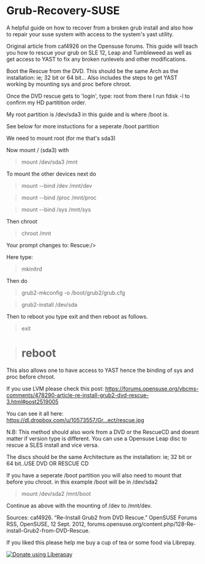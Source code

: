 # Grub-Recovery-SUSE
A helpful guide on how to recover from a broken grub install and also how to repair your suse system with access to the system's yast utility.

Original article from caf4926 on the Opensuse forums.  This guide will teach you how to rescue your grub on SLE 12, Leap and Tumbleweed as well as get access to YAST to fix any broken runlevels and other modifications.  

Boot the Rescue from the DVD. This should be the same Arch as the installation: ie; 32 bit or 64 bit...
Also includes the steps to get YAST working by mounting sys and proc before chroot.


Once the DVD rescue gets to 'login', type: root
from there I run fdisk -l to confirm my HD partitition order.

My root partition is /dev/sda3 in this guide and is where /boot is.

See below for more instuctions for a seperate /boot partition

We need to mount root (for me that's sda3)

Now mount / (sda3) with

> mount /dev/sda3 /mnt

To mount the other devices next do

>mount --bind /dev /mnt/dev

>mount --bind /proc /mnt/proc

>mount --bind /sys /mnt/sys

Then chroot

>chroot /mnt

Your prompt changes to: Rescue:/>

Here type: 

>mkinitrd

Then do

>grub2-mkconfig -o /boot/grub2/grub.cfg

>grub2-install /dev/sda

Then to reboot you type exit and then reboot as follows.

>exit

># reboot

This also allows one to have access to YAST hence the binding of sys and proc before chroot.

If you use LVM please check this post: https://forums.opensuse.org/vbcms-comments/478290-article-re-install-grub2-dvd-rescue-3.html#post2519005

You can see it all here: https://dl.dropbox.com/u/10573557/Gr...ect/rescue.jpg

N.B: This method should also work from a DVD or the RescueCD and doesnt matter if version type is different.  You can use a Opensuse Leap disc to rescue a SLES install and vice versa.

The discs should be the same Architecture as the installation: ie; 32 bit or 64 bit..USE DVD OR RESCUE CD

If you have a seperate /boot partition you will also need to mount that before you chroot.
in this example /boot will be in /dev/sda2

>mount /dev/sda2 /mnt/boot

Continue as above with the mounting of /dev to /mnt/dev.


Sources: 
caf4926. “Re-Install Grub2 from DVD Rescue.” OpenSUSE Forums RSS, OpenSUSE, 12 Sept. 2012, forums.opensuse.org/content.php/128-Re-install-Grub2-from-DVD-Rescue.

If you liked this please help me buy a cup of tea or some food via Librepay.


<noscript><a href="https://liberapay.com/Mir/donate"><img alt="Donate using Liberapay" src="https://liberapay.com/assets/widgets/donate.svg"></a></noscript>
